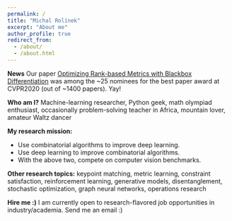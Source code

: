 ```yaml
---
permalink: /
title: "Michal Rolínek"
excerpt: "About me"
author_profile: true
redirect_from: 
  - /about/
  - /about.html
---
```


**News** Our paper [Optimizing Rank-based Metrics with Blackbox Differentiation](publication/2019-11-ranking2019) was among the ~25 nominees for the best paper award at CVPR2020 (out of ~1400 papers). Yay! 

**Who am I?** Machine-learning researcher, Python geek, math olympiad enthusiast, occasionally problem-solving teacher in Africa, mountain lover, amateur Waltz dancer   

**My research mission:**
* Use combinatorial algorithms to improve deep learning.
* Use deep learning to improve combinatorial algorithms. 
* With the above two, compete on computer vision benchmarks.

**Other research topics:** keypoint matching, metric learning, constraint satisfaction, reinforcement learning, generative models, disentanglement, stochastic optimization, graph neural networks, operations research 

**Hire me :)** I am currently open to research-flavored job opportunities in industry/academia. Send me an email :) 